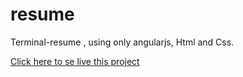 # resume
Terminal-resume , using only angularjs, Html and Css.

[Click here to se live this project](https://qtprojectsoham.github.io/resume-master/index.html)
